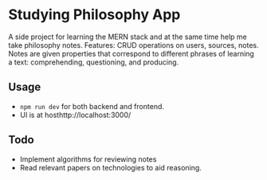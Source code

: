# Studying Philosophy App
A side project for learning the MERN stack and at the same time help me take philosophy notes. 
Features: CRUD operations on users, sources, notes. Notes are given properties that correspond to different phrases of learning a text: comprehending, questioning, and producing. 

## Usage
- `npm run dev` for both backend and frontend. 
- UI is at hosthttp://localhost:3000/

## Todo
- Implement algorithms for reviewing notes
- Read relevant papers on technologies to aid reasoning. 
